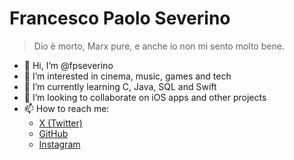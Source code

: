 # Francesco Paolo Severino
> Dio è morto, Marx pure, e anche io non mi sento molto bene.

- 👋 Hi, I’m @fpseverino
- 👀 I’m interested in cinema, music, games and tech
- 🌱 I’m currently learning C, Java, SQL and Swift
- 💞️ I’m looking to collaborate on iOS apps and other projects
- 📫 How to reach me:
    - [X (Twitter)](https://twitter.com/fp_severino)
    - [GitHub](https://github.com/fpseverino)
    - [Instagram](https://instagram.com/fp_severino?igshid=YmMyMTA2M2Y=)